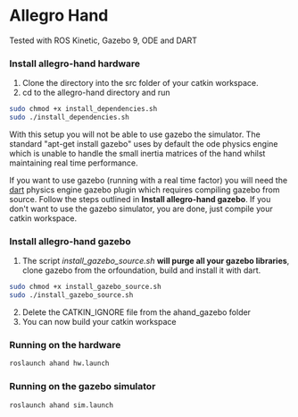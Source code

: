 # Allegro Hand 
<!--[![Build Status](https://travis-ci.org/gpldecha/allegro-hand.svg?branch=master)](https://travis-ci.org/gpldecha/allegro-hand)-->

Tested with ROS Kinetic, Gazebo 9, ODE and DART

### Install allegro-hand hardware
1. Clone the directory into the src folder of your catkin workspace.
2. cd to the allegro-hand directory and run
```bash
sudo chmod +x install_dependencies.sh
sudo ./install_dependencies.sh
```
With this setup you will not be able to use gazebo the simulator. The standard "apt-get install gazebo" uses by default the ode physics engine which is unable to handle the small inertia matrices of the hand whilst maintaining real time performance. 

If you want to use gazebo (running with a real time factor) you will need the [dart](https://dartsim.github.io/) physics engine gazebo plugin which requires compiling gazebo from source. Follow the steps outlined in **Install allegro-hand gazebo**. If you don't want to use the gazebo simulator, you are done, just compile your catkin workspace.

### Install allegro-hand gazebo

1. The script *install_gazebo_source.sh* **will purge all your gazebo libraries**, clone gazebo from the orfoundation, build and install it with dart.   
```bash
sudo chmod +x install_gazebo_source.sh
sudo ./install_gazebo_source.sh
```
2. Delete the CATKIN_IGNORE file from the ahand_gazebo folder
3. You can now build your catkin workspace

### Running on the hardware

```bash
roslaunch ahand hw.launch
```
### Running on the gazebo simulator

```bash
roslaunch ahand sim.launch
```

